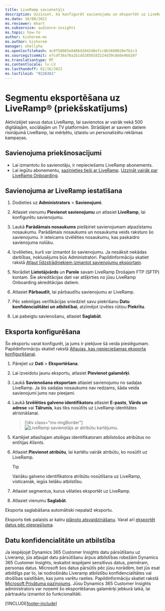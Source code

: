 ```yaml
---
title: LiveRamp savienotājs
description: Uzziniet, kā konfigurēt savienojumu un eksportēt uz LiveRamp.
ms.date: 10/08/2021
ms.reviewer: mhart
ms.subservice: audience-insights
ms.topic: how-to
author: kishorem-ms
ms.author: kishorem
manager: shellyha
ms.openlocfilehash: 4c0f58083e8486d2042d8efcc8b3690020efb1c3
ms.sourcegitcommit: e7cdf36a78a2b1dd2850183224d39c8dde46b26f
ms.translationtype: MT
ms.contentlocale: lv-LV
ms.lasthandoff: 02/16/2022
ms.locfileid: "8226361"
---
```

# <a name="export-segments-to-liverampreg-preview"></a>Segmentu eksportēšana uz LiveRamp&reg; (priekšskatījums)

Aktivizējiet savus datus LiveRamp, lai savienotos ar vairāk nekā 500 digitālajām, sociālajām un TV platformām. Strādājiet ar saviem datiem risinājumā LiveRamp, lai mērķētu, izlaistu un personalizētu reklāmas kampaņas.

## <a name="prerequisites-for-a-connection"></a>Savienojuma priekšnosacījumi

- Lai izmantotu šo savienotāju, ir nepieciešams LiveRamp abonements.
- Lai iegūtu abonementu, [sazinieties tieši ar LiveRamp](https://liveramp.com/contact/). [Uzzināt vairāk par LiveRamp Onboarding](https://liveramp.com/our-platform/data-onboarding/).

## <a name="set-up-connection-to-liveramp"></a>Savienojuma ar LiveRamp iestatīšana

1. Dodieties uz **Administrators** > **Savienojumi**.

1. Atlasiet vienumu **Pievienot savienojumu** un atlasiet **LiveRamp**, lai konfigurētu savienojumu.

1. Laukā **Parādāmais nosaukums** piešķiriet savienojumam atpazīstamu nosaukumu. Parādāmais nosaukums un nosaukuma veids raksturo šo savienojumu. Ir ieteicams izvēlēties nosaukumu, kas paskaidro savienojuma nolūku.

1. Izvēlieties, kurš var izmantot šo savienojumu. Ja nesāksit nekādas darbības, noklusējums būs Administratori. Papildinformāciju skatiet rakstā [Atļaut līdzstrādniekiem izmantot savienojumu eksportam](connections.md#allow-contributors-to-use-a-connection-for-exports).

1. Norādiet **Lietotājvārds** un **Parole** savam LiveRamp Drošajam FTP (SFTP) kontam.
Šie akreditācijas dati var atšķirties no jūsu LiveRamp Onboarding akreditācijas datiem.

1. Atlasiet **Pārbaudīt**, lai pārbaudītu savienojumu ar LiveRamp.

1. Pēc sekmīgas verifikācijas sniedziet savu piekrišanu **Datu konfidencialitātei un atbilstībai**, atzīmējot izvēles rūtiņu **Piekrītu**.

1. Lai pabeigtu savienošanu, atlasiet **Saglabāt**.

## <a name="configure-an-export"></a>Eksporta konfigurēšana

Šo eksportu varat konfigurēt, ja jums ir piekļuve šā veida pieslēgumam. Papildinformāciju skatiet rakstā [Atļaujas, kas nepieciešamas eksporta konfigurēšanai](export-destinations.md#set-up-a-new-export).

1. Pārejiet uz **Dati** > **Eksportēšana**.

1. Lai izveidotu jaunu eksportu, atlasiet **Pievienot galamērķi**.

1. Laukā **Savienošana eksportam** atlasiet savienojumu no sadaļas LiveRamp. Ja šis sadaļas nosaukums nav redzams, šāda veida savienojumi jums nav pieejami.

1. Laukā **Izvēlēties galveno identifikatoru** atlasiet **E-pasts**, **Vārds un adrese** vai **Tālrunis**, kas tiks nosūtīts uz LiveRamp identitātes atrisināšanai.
   > [!div class="mx-imgBorder"]
   > ![LiveRamp savienotājs ar atribūtu kartējumu.](media/export-liveramp-segments.png "LiveRamp savienotājs ar atribūtu kartējumu")

1. Kartējiet atlasītajam atslēgas identifikatoram atbilstošos atribūtus no entītijas *Klients*.

1. Atlasiet **Pievienot atribūtu**, lai kartētu vairāk atribūtu, ko nosūtīt uz LiveRamp.

   > [!TIP]
   > Vairāku galveno identifikatora atribūtu nosūtīšana uz LiveRamp, visticamāk, iegūs lielāku atbilstību.

1. Atlasiet segmentus, kurus vēlaties eksportēt uz LiveRamp.

1. Atlasiet vienumu **Saglabāt**.

Eksporta saglabāšana automātiski nepalaiž eksportu.

Eksports tiek palaists ar katru [plānoto atsvaidzināšanu](system.md#schedule-tab). Varat arī [eksportēt datus pēc pieprasījuma](export-destinations.md#run-exports-on-demand). 


## <a name="data-privacy-and-compliance"></a>Datu konfidencialitāte un atbilstība

Ja iespējojat Dynamics 365 Customer Insights datu pārsūtīšanu uz Liveramp, jūs atļaujat datu pārsūtīšanu ārpus atbilstības robežām Dynamics 365 Customer Insights, ieskaitot iespējami sensitīvus datus, piemēram, personas datus. Microsoft šos datus pārsūtīs pēc jūsu norādēm, bet jūs esat atbildīgs par to, lai nodrošinātu Liveramp atbilstību konfidencialitātes vai drošības saistībām, kas jums varētu rasties. Papildinformāciju skatiet rakstā [Microsoft Privātuma paziņojums](https://go.microsoft.com/fwlink/?linkid=396732).
Jūsu Dynamics 365 Customer Insights administrators var noņemt šo eksportēšanas galamērķi jebkurā laikā, lai pārtrauktu izmantot šo funkcionalitāti.

[!INCLUDE[footer-include](../includes/footer-banner.md)]
